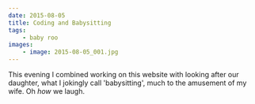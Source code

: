 ```yaml
---
date: 2015-08-05
title: Coding and Babysitting
tags:
    - baby roo
images:
    - image: 2015-08-05_001.jpg
---
```

This evening I combined working on this website with looking after our daughter, what I jokingly call 'babysitting', much to the amusement of my wife. Oh _how_ we laugh.